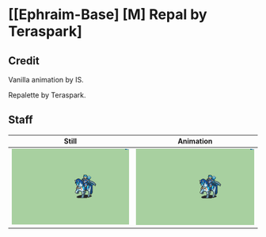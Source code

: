 # [\[Ephraim-Base\] \[M\] Repal by Teraspark]

## Credit

Vanilla animation by IS.

Repalette by Teraspark.
	
## Staff

| Still | Animation |
| :---: | :-------: |
| ![Staff still](./Staff_000.png) | ![Staff animation](./Staff.gif) |
